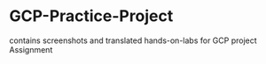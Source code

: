 # GCP-Practice-Project
contains screenshots and translated hands-on-labs for GCP project Assignment
